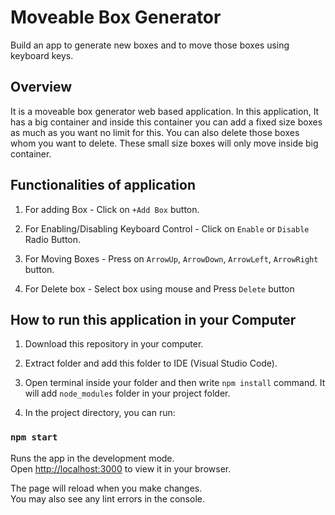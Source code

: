 # Moveable Box Generator

Build an app to generate new boxes and to move those boxes using keyboard keys.

## Overview

It is a moveable box generator web based application. In this application, It has a big container and inside this container you can add a fixed size boxes as much as you want no limit for this. You can also delete those boxes whom you want to delete. These small size boxes will only move inside big container.

## Functionalities of application

1. For adding Box - Click on `+Add Box` button.

2. For Enabling/Disabling Keyboard Control - Click on `Enable` or `Disable` Radio Button.

3. For Moving Boxes - Press on `ArrowUp`, `ArrowDown`, `ArrowLeft`, `ArrowRight` button.

4. For Delete box - Select box using mouse and Press `Delete` button

## How to run this application in your Computer

1. Download this repository in your computer.

2. Extract folder and add this folder to IDE (Visual Studio Code).

3. Open terminal inside your folder and then write `npm install` command. It will add `node_modules` folder in your project folder.

4. In the project directory, you can run:

### `npm start`

Runs the app in the development mode.\
Open [http://localhost:3000](http://localhost:3000) to view it in your browser.

The page will reload when you make changes.\
You may also see any lint errors in the console.
